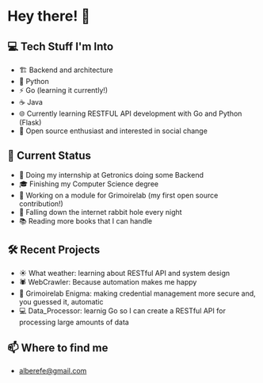 # Hey there! 👋



## 💻 Tech Stuff I'm Into
- 🏗️ Backend and architecture
- 🐍 Python
- ⚡ Go (learning it currently!)
- ☕ Java
- 🌐 Currently learning RESTFUL API development with Go and Python (Flask)
- 🌱 Open source enthusiast and interested in social change

## 🎯 Current Status
- 🚀 Doing my internship at Getronics doing some Backend
- 🎓 Finishing my Computer Science degree
- 🔭 Working on a module for Grimoirelab (my first open source contribution!)
- 🌱 Falling down the internet rabbit hole every night
- 📚 Reading more books that I can handle

## 🛠️ Recent Projects
- ☀️ What weather: learning about RESTful API and system design
- 🕷️ WebCrawler: Because automation makes me happy
- 🔐 Grimoirelab Enigma: making credential management more secure and, you guessed it, automatic
- 💻 Data_Processor: learnig Go so I can create a RESTful API for processing large amounts of data

## 📫 Where to find me
- alberefe@gmail.com
